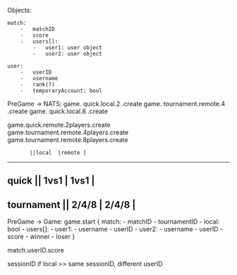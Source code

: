 Objects:

    match:
        -   matchID
        -   score
        -   users[]:
            -   user1: user object
            -   user2: user object

    user:
        -   userID
        -   username
        -   rank(?)
        -   temporaryAccount: bool


PreGame -> NATS:
game.   quick.local.2         .create
game.   tournament.remote.4   .create
game.   quick.local.8         .create

game.quick.remote.2players.create
game.tournament.remote.4players.create
game.tournament.remote.8players.create


           ||local  |remote |
-----------------------------
quick      || 1vs1  | 1vs1  |
-----------------------------
tournament || 2/4/8 | 2/4/8 |
-----------------------------



PreGame -> Game:
game.start
    {
        match:
        -   matchID
        -   tournamentID <!-- 0 if quick match -->
        -   local: bool
        -   users[]:
            -   user1:
                -   username
                -   userID
            -   user2:
                -   username
                -   userID
        -   score 
        -   winner
        -   loser
    }

match.userID.score


sessionID
if local >> same sessionID, different userID